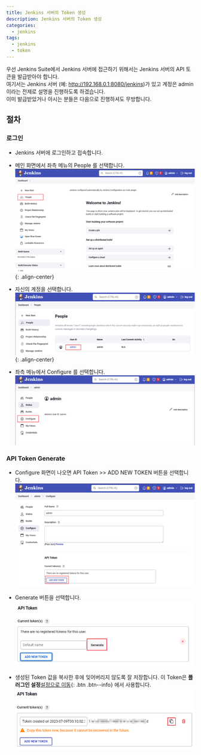 ```yaml
---
title: Jenkins 서버의 Token 생성
description: Jenkins 서버의 Token 생성
categories:
  - jenkins
tags:
  - jenkins
  - token
---
```


우선 Jenkins Suite에서 Jenkins 서버에 접근하기 위해서는 Jenkins 서버의 API 토큰을 발급받아야 합니다. <br />
여기서는 Jenkins 서버 (예: http://192.168.0.1:8080/jenkins)가 있고 계정은 admin 이라는 전제로 설명을 진행하도록 하겠습니다. <br />
이미 발급받았거나 아시는 분들은 다음으로 진행하셔도 무방합니다.

## 절차

### 로그인

+ Jenkins 서버에 로그인하고 접속합니다.
+ 메인 화면에서 좌측 메뉴의 People 를 선택합니다. <br />
![메인화면](/images/jenkins/jenkins1.png){: .align-center}

+ 자신의 계정을 선택합니다. <br />
![계정](/images/jenkins/jenkins2.png){: .align-center}

+ 좌측 메뉴에서 Configure 를 선택합니다.  <br />
![Configure](/images/jenkins/jenkins3.png)

### API Token Generate

+ Configure 화면이 나오면 API Token >> ADD NEW TOKEN 버튼을 선택합니다.<br />
![Token](/images/jenkins/jenkins4.png)

+ Generate 버튼을 선택합니다. <br />
![Generate](/images/jenkins/jenkins5.png)

+ 생성된 Token 값을 복사한 후에 잊어버리지 않도록 잘 저장합니다. 이 Token은 **플러그인 설정**[설정으로 이동](/jenkinssuite/jenkinssuite-30-connection/#settings){: .btn .btn--info} 에서 사용합니다.
![Token](/images/jenkins/jenkins6.png)
